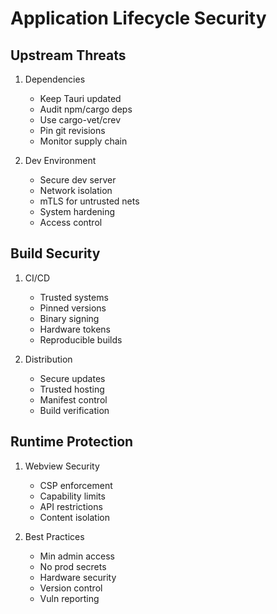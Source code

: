 # Application Lifecycle Security

## Upstream Threats
1. Dependencies
   - Keep Tauri updated
   - Audit npm/cargo deps
   - Use cargo-vet/crev
   - Pin git revisions
   - Monitor supply chain

2. Dev Environment
   - Secure dev server
   - Network isolation
   - mTLS for untrusted nets
   - System hardening
   - Access control

## Build Security
1. CI/CD
   - Trusted systems
   - Pinned versions
   - Binary signing
   - Hardware tokens
   - Reproducible builds

2. Distribution
   - Secure updates
   - Trusted hosting
   - Manifest control
   - Build verification

## Runtime Protection
1. Webview Security
   - CSP enforcement
   - Capability limits
   - API restrictions
   - Content isolation

2. Best Practices
   - Min admin access
   - No prod secrets
   - Hardware security
   - Version control
   - Vuln reporting